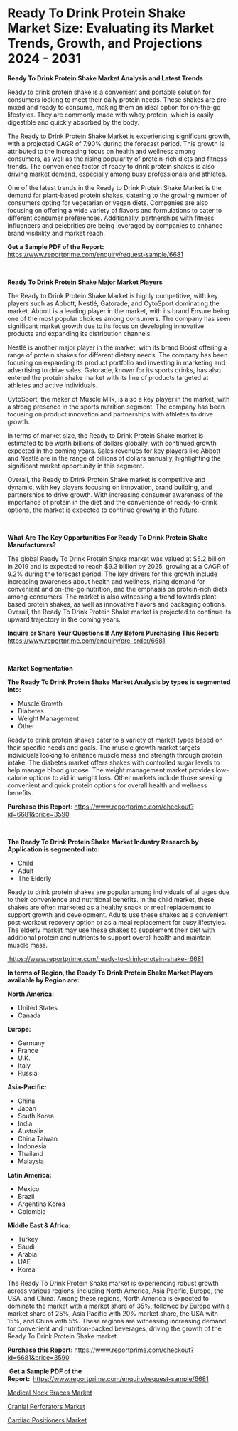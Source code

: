 <p><h1>Ready To Drink Protein Shake Market Size: Evaluating its Market Trends, Growth, and Projections 2024 - 2031</h1></p><p><strong>Ready To Drink Protein Shake Market Analysis and Latest Trends</strong></p>
<p><p>Ready to drink protein shake is a convenient and portable solution for consumers looking to meet their daily protein needs. These shakes are pre-mixed and ready to consume, making them an ideal option for on-the-go lifestyles. They are commonly made with whey protein, which is easily digestible and quickly absorbed by the body.</p><p>The Ready to Drink Protein Shake Market is experiencing significant growth, with a projected CAGR of 7.90% during the forecast period. This growth is attributed to the increasing focus on health and wellness among consumers, as well as the rising popularity of protein-rich diets and fitness trends. The convenience factor of ready to drink protein shakes is also driving market demand, especially among busy professionals and athletes.</p><p>One of the latest trends in the Ready to Drink Protein Shake Market is the demand for plant-based protein shakes, catering to the growing number of consumers opting for vegetarian or vegan diets. Companies are also focusing on offering a wide variety of flavors and formulations to cater to different consumer preferences. Additionally, partnerships with fitness influencers and celebrities are being leveraged by companies to enhance brand visibility and market reach.</p></p>
<p><strong>Get a Sample PDF of the Report:&nbsp;</strong> <a href="https://www.reportprime.com/enquiry/request-sample/6681">https://www.reportprime.com/enquiry/request-sample/6681</a></p>
<p>&nbsp;</p>
<p><strong>Ready To Drink Protein Shake Major Market Players</strong></p>
<p><p>The Ready to Drink Protein Shake Market is highly competitive, with key players such as Abbott, Nestlé, Gatorade, and CytoSport dominating the market. Abbott is a leading player in the market, with its brand Ensure being one of the most popular choices among consumers. The company has seen significant market growth due to its focus on developing innovative products and expanding its distribution channels.</p><p>Nestlé is another major player in the market, with its brand Boost offering a range of protein shakes for different dietary needs. The company has been focusing on expanding its product portfolio and investing in marketing and advertising to drive sales. Gatorade, known for its sports drinks, has also entered the protein shake market with its line of products targeted at athletes and active individuals.</p><p>CytoSport, the maker of Muscle Milk, is also a key player in the market, with a strong presence in the sports nutrition segment. The company has been focusing on product innovation and partnerships with athletes to drive growth.</p><p>In terms of market size, the Ready to Drink Protein Shake market is estimated to be worth billions of dollars globally, with continued growth expected in the coming years. Sales revenues for key players like Abbott and Nestlé are in the range of billions of dollars annually, highlighting the significant market opportunity in this segment.</p><p>Overall, the Ready to Drink Protein Shake market is competitive and dynamic, with key players focusing on innovation, brand building, and partnerships to drive growth. With increasing consumer awareness of the importance of protein in the diet and the convenience of ready-to-drink options, the market is expected to continue growing in the future.</p></p>
<p>&nbsp;</p>
<p><strong>What Are The Key Opportunities For Ready To Drink Protein Shake Manufacturers?</strong></p>
<p><p>The global Ready To Drink Protein Shake market was valued at $5.2 billion in 2019 and is expected to reach $9.3 billion by 2025, growing at a CAGR of 9.2% during the forecast period. The key drivers for this growth include increasing awareness about health and wellness, rising demand for convenient and on-the-go nutrition, and the emphasis on protein-rich diets among consumers. The market is also witnessing a trend towards plant-based protein shakes, as well as innovative flavors and packaging options. Overall, the Ready To Drink Protein Shake market is projected to continue its upward trajectory in the coming years.</p></p>
<p><strong>Inquire or Share Your Questions If Any Before Purchasing This Report:</strong> <a href="https://www.reportprime.com/enquiry/pre-order/6681">https://www.reportprime.com/enquiry/pre-order/6681</a></p>
<p>&nbsp;</p>
<p><strong>Market Segmentation</strong></p>
<p><strong>The Ready To Drink Protein Shake Market Analysis by types is segmented into:</strong></p>
<p><ul><li>Muscle Growth</li><li>Diabetes</li><li>Weight Management</li><li>Other</li></ul></p>
<p><p>Ready to drink protein shakes cater to a variety of market types based on their specific needs and goals. The muscle growth market targets individuals looking to enhance muscle mass and strength through protein intake. The diabetes market offers shakes with controlled sugar levels to help manage blood glucose. The weight management market provides low-calorie options to aid in weight loss. Other markets include those seeking convenient and quick protein options for overall health and wellness benefits.</p></p>
<p><strong>Purchase this Report:&nbsp;</strong><a href="https://www.reportprime.com/checkout?id=6681&price=3590">https://www.reportprime.com/checkout?id=6681&price=3590</a></p>
<p>&nbsp;</p>
<p><strong>The Ready To Drink Protein Shake Market Industry Research by Application is segmented into:</strong></p>
<p><ul><li>Child</li><li>Adult</li><li>The Elderly</li></ul></p>
<p><p>Ready to drink protein shakes are popular among individuals of all ages due to their convenience and nutritional benefits. In the child market, these shakes are often marketed as a healthy snack or meal replacement to support growth and development. Adults use these shakes as a convenient post-workout recovery option or as a meal replacement for busy lifestyles. The elderly market may use these shakes to supplement their diet with additional protein and nutrients to support overall health and maintain muscle mass.</p></p>
<p><a href="https://www.reportprime.com/ready-to-drink-protein-shake-r6681">&nbsp;https://www.reportprime.com/ready-to-drink-protein-shake-r6681</a></p>
<p><strong>In terms of Region, the Ready To Drink Protein Shake Market Players available by Region are:</strong></p>
<p>
    <p> <strong> North America: </strong>
        <ul>
            <li>United States</li>
            <li>Canada</li>
        </ul>
        </p> 
    <p> <strong> Europe: </strong>
        <ul>
            <li>Germany</li>
            <li>France</li>
            <li>U.K.</li>
            <li>Italy</li>
            <li>Russia</li>
        </ul>
        </p> 
    <p> <strong> Asia-Pacific: </strong>
        <ul>
            <li>China</li>
            <li>Japan</li>
            <li>South Korea</li>
            <li>India</li>
            <li>Australia</li>
            <li>China Taiwan</li>
            <li>Indonesia</li>
            <li>Thailand</li>
            <li>Malaysia</li>
        </ul>
        </p> 
    <p> <strong> Latin America: </strong>
        <ul>
            <li>Mexico</li>
            <li>Brazil</li>
            <li>Argentina Korea</li>
            <li>Colombia</li>
        </ul>
        </p> 
    <p> <strong> Middle East & Africa: </strong>
        <ul>
            <li>Turkey</li>
            <li>Saudi</li>
            <li>Arabia</li>
            <li>UAE</li>
            <li>Korea</li>
        </ul>
    </p>
    </p>
<p><p>The Ready To Drink Protein Shake market is experiencing robust growth across various regions, including North America, Asia Pacific, Europe, the USA, and China. Among these regions, North America is expected to dominate the market with a market share of 35%, followed by Europe with a market share of 25%, Asia Pacific with 20% market share, the USA with 15%, and China with 5%. These regions are witnessing increasing demand for convenient and nutrition-packed beverages, driving the growth of the Ready To Drink Protein Shake market.</p></p>
<p><strong>Purchase this Report: </strong><a href="https://www.reportprime.com/checkout?id=6681&price=3590">https://www.reportprime.com/checkout?id=6681&price=3590</a></p>
<p>&nbsp;<strong>Get a Sample PDF of the Report:&nbsp;&nbsp;</strong><a href="https://www.reportprime.com/enquiry/request-sample/6681">https://www.reportprime.com/enquiry/request-sample/6681</a></p>
<p><strong></strong></p>
<p><p><a href="https://issuu.com/reportprime-2/docs/medical-neck-braces-market-size-2030.pptx">Medical Neck Braces Market</a></p><p><a href="https://issuu.com/reportprime-2/docs/cranial-perforators-market-size-2030.pptx">Cranial Perforators Market</a></p><p><a href="https://issuu.com/reportprime-2/docs/cardiac-positioners-market-size-2030.pptx">Cardiac Positioners Market</a></p></p>